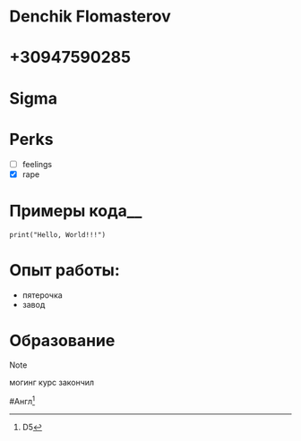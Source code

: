 # Denchik Flomasterov

# +30947590285

# Sigma

# Perks

- [ ] feelings
- [x] rape

# Примеры кода__

```
print("Hello, World!!!")
```

# Опыт работы:
+ пятерочка
+ завод
# Образование

>[!NOTE]
>могинг курс закончил

#Англ[^1]
[^1]: D5